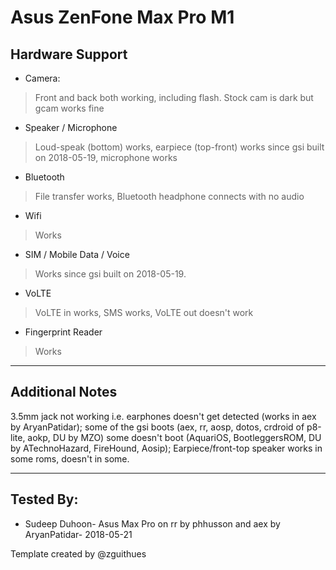 # Asus ZenFone Max Pro M1

## Hardware Support

* Camera:
> Front and back both working, including flash. Stock cam is dark but gcam works fine

* Speaker / Microphone
> Loud-speak (bottom) works, earpiece (top-front) works since gsi built on 2018-05-19, microphone works

* Bluetooth
> File transfer works, Bluetooth headphone connects with no audio

* Wifi
> Works

* SIM / Mobile Data / Voice
> Works since gsi built on 2018-05-19.

* VoLTE
> VoLTE in works, SMS works, VoLTE out doesn't work

* Fingerprint Reader
> Works

***
## Additional Notes

3.5mm jack not working i.e. earphones doesn't get detected (works in aex by AryanPatidar); 
some of the gsi boots (aex, rr, aosp, dotos, crdroid of p8-lite, aokp, DU by MZO) some doesn't boot (AquariOS, BootleggersROM, DU by ATechnoHazard, FireHound, Aosip); 
Earpiece/front-top speaker works in some roms, doesn't in some.

***


## Tested By:
* Sudeep Duhoon- Asus Max Pro on rr by phhusson and aex by AryanPatidar- 2018-05-21

Template created by @zguithues